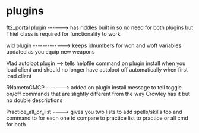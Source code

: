 # plugins

ft2_portal plugin ------> has riddles built in so no need for both plugins but Thief class is required for functionality to work                                           

wid plugin -------------> keeps idnumbers for won and woff variables updated as you equip new weapons          

Vlad autoloot plugin --> tells helpfile command on plugin install when you load client and should no longer have autoloot off automatically when first load client       

RNametoGMCP -------> added on plugin install message to tell toggle on/off commands that are slightly different from the way Crowley has it but no double descriptions

Practice_all_or_list ----> gives you two lists to add spells/skills too and command to for each one to compare to practice list to practice or all cmd for both

